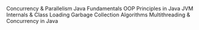 Concurrency & Parallelism
Java Fundamentals
OOP Principles in Java
JVM Internals & Class Loading
Garbage Collection Algorithms
Multithreading & Concurrency in Java